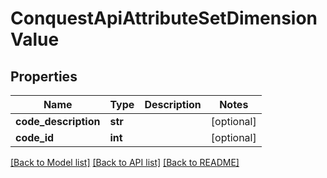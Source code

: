 # ConquestApiAttributeSetDimensionValue

## Properties
Name | Type | Description | Notes
------------ | ------------- | ------------- | -------------
**code_description** | **str** |  | [optional] 
**code_id** | **int** |  | [optional] 

[[Back to Model list]](../README.md#documentation-for-models) [[Back to API list]](../README.md#documentation-for-api-endpoints) [[Back to README]](../README.md)


